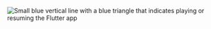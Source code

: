 ![Small blue vertical line with a blue triangle that indicates playing or resuming the Flutter app](/assets/images/docs/testing/debugging/vscode-ui/icons/play-or-resume.png)
